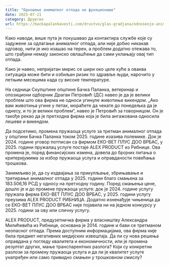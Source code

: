 ```yaml
---
title: "Одношење анималног отпада не функционише"
date: 2025-07-21
category: Друштво
url: https://backapalankavesti.com/drustvo/glas-gradjana/odnosenje-animalnog-otpada-ne-funkcionise/
---
```


Како наводи, више пута је покушавао да контактира службе које су задужене за одлагање анималног отпада, али није добио никакав одговор, нити је ико изашао на терен, а проблем додатно отежава то, што грађани немају законско овлашћење да сами уклањају овај тип отпада.

Како је навео, непријатан мирис се шири око целе куће а оваква ситуација може бити и озбиљан ризик по здравље људи, нарочито у летњим месецима када су високе температуре.

На седници Скупштине општине Бачка Паланка, ветеринар и опозициони одборник Драган Петровић (ДС) навео је да је велики проблем што ова фирма не односи угинуле животиње викендом. „Ако вам животиња угине у петак, мораћете да чекате до понедељка да је однесу, и то је велики проблем“, навео је Петровић за говорницом. Он је такође рекао да је претходна фирма која је била ангажована односила лешеве и викендом.

Да подсетимо, промена пружаоца услуге за третман анималног отпада у општини Бачка Паланка током 2025. године изазива полемике. Док је 2024. године уговор потписан са фирмом ЕКО-ВЕТ ПЛУС ДОО ВРБАС, у 2025. години пружалац услуге постаје ALEX PRODUCT из Рибнице. Ова промена је, поред финансијских измена, довела до бројних питања о критеријумима за избор пружаоца услуга и оправданости повећања трошкова.

Занимљиво је, да су издвајања за прикупљање, збрињавање и третирање анималног отпада у 2025. години благо смањена за 183.506,16 РСД у односу на претходну годину. Поред смањења цене, дошло је и до промене пружаоца услуге: док је 2024. године услугу пружала фирма ЕКО-ВЕТ ПЛУС ДОО ВРБАС, у 2025. години услугу преузима ALEX PRODUCT РИБНИЦА. Додатно изненађује чињеница да се ЕКО-ВЕТ ПЛУС ДОО ВРБАС није појавила ни на једном конкурсу у 2025. години за ову или сличну услугу.

ALEX PRODUCT, предузетничка фирма у власништву Александра Милићевића из Рибнице, основана је 2014. године и бави се третманом неопасног отпада. Према доступним информацијама, ова фирма није била предмет негативних медијских извештаја. Да ли су нова решења оправдана у погледу квалитета и економичности, или је промена резултат других, мање транспарентних разлога? Који су конкретни разлози за промену пружаоца услуга и да ли је квалитет услуге унапређен или само привидно смањен у трошковном смислу?
